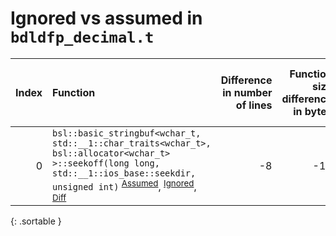 # Ignored vs assumed in `bdldfp_decimal.t`

<script src="../sorttable.js"></script>

|   Index | Function                                                                                                                                                                                                                                                          |   Difference in number of lines |   Function size difference in bytes |   Number of lines in assumed build | Number of bytes in assumed build   |   Number of lines in ignored build | Number of bytes in ignored build   |
|--------:|:------------------------------------------------------------------------------------------------------------------------------------------------------------------------------------------------------------------------------------------------------------------|--------------------------------:|------------------------------------:|-----------------------------------:|:-----------------------------------|-----------------------------------:|:-----------------------------------|
|       0 | `bsl::basic_stringbuf<wchar_t, std::__1::char_traits<wchar_t>, bsl::allocator<wchar_t> >::seekoff(long long, std::__1::ios_base::seekdir, unsigned int)` <sup>[Assumed](0.assume.s.txt)</sup>, <sup>[Ignored](0.none.s.txt)</sup>, <sup>[Diff](0.diff.html)</sup> |                              -8 |                                 -16 |                                576 | 4,714,240                          |                                592 | 4,714,256                          |
{: .sortable }
